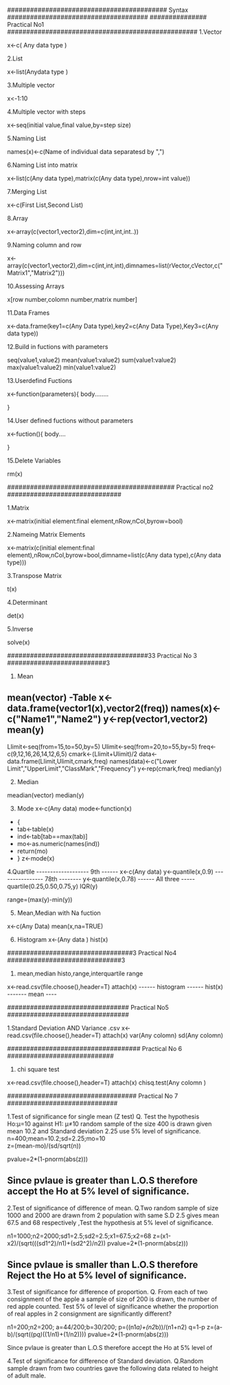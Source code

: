 ########################################## Syntax #####################################
############### Practical No1 ##################################################
1.Vector

 x<-c( Any data type )

2.List 

 x<-list(Anydata type )

3.Multiple vector

 x<-1:10

4.Multiple vector with steps 

 x<-seq(initial value,final value,by=step size)

5.Naming List 

 names(x)<-c(Name of individual data separatesd by ",")

6.Naming List into matrix
 
 x<-list(c(Any data type),matrix(c(Any data type),nrow=int value))

7.Merging List
 
 x<-c(First List,Second List)

8.Array
 
 x<-array(c(vector1,vector2),dim=c(int,int,int..))

9.Naming column and row
 
 x<-array(c(vector1,vector2),dim=c(int,int,int),dimnames=list(rVector,cVector,c("Matrix1","Matrix2")))

10.Assessing Arrays
 
 x[row number,colomn number,matrix number]

11.Data Frames
 
 x<-data.frame(key1=c(Any Data type),key2=c(Any Data Type),Key3=c(Any data type))

12.Build in fuctions with parameters
 
 seq(value1,value2)
 mean(value1:value2)
 sum(value1:value2)
 max(value1:value2)
 min(value1:value2)

13.Userdefind Fuctions
 
 x<-function(parameters){
    body........
 
  }

14.User defined fuctions without parameters

 x<-fuction(){
    body....

  }

15.Delete Variables

   rm(x)

############################################ Practical no2 ##############################

1.Matrix

 x<-matrix(initial element:final element,nRow,nCol,byrow=bool)

2.Nameing Matrix Elements
 
 x<-matrix(c(initial element:final element),nRow,nCol,byrow=bool,dimname=list(c(Any data type),c(Any data type)))
 
3.Transpose Matrix
  
  t(x)

4.Determinant
  
 det(x)

5.Inverse
 
 solve(x)

#####################################33 Practical No 3 ##########################3

1. Mean

 mean(vector)
 -Table 
  x<-data.frame(vector1(x),vector2(freq))
  names(x)<-c("Name1","Name2")
  y<-rep(vector1,vector2)
  mean(y)
-----------------------------------------------------------
 Llimit<-seq(from=15,to=50,by=5)
 Ulimit<-seq(from=20,to=55,by=5)
 freq<-c(9,12,16,26,14,12,6,5)
 cmark<-(Llimit+Ulimit)/2
 data<-data.frame(Llimit,Ulimit,cmark,freq)
 names(data)<-c("Lower Limit","UpperLimit","ClassMark","Frequency")
 y<-rep(cmark,freq)
 median(y)

2. Median

 meadian(vector)
 median(y)

3. Mode
 x<-c(Any data)
 mode<-function(x)
+ {
+ tab<-table(x)
+ ind<-tab[tab==max(tab)]
+ mo<-as.numeric(names(ind))
+ return(mo)
+ }
 z<-mode(x)

4.Quartile
------------------- 9th  ------ 
  x<-c(Any data)
   y<-quantile(x,0.9)
---------------- 78th --------
   y<-quantile(x,0.78)
------ All three -----
quartile(0.25,0.50,0.75,y)
IQR(y)

range=(max(y)-min(y))

5. Mean,Median with Na fuction
 
 x<-c(Any Data)
 mean(x,na=TRUE)

6. Histogram
 x<-(Any data )
 hist(x)

#################################3 Practical No4 ##############################3

1. mean,median histo,range,interquartile range
 
 x<-read.csv(file.choose(),header=T)
 attach(x)
 ------ histogram ------
 hist(x)
 ------- mean ----

################################ Practical No5 ################################

1.Standard Deviation AND Variance .csv 
  x<-read.csv(file.choose(),header=T)
  attach(x)
  var(Any colomn)
  sd(Any colomn)

################################### Practical No 6 ############################

1. chi square test
 
  x<-read.csv(file.choose(),header=T)
  attach(x)
  chisq.test(Any colomn )
 
################################## Practical No 7 #############################

1.Test of significance for single mean (Z test)
  Q. Test the hypothesis Ho:µ=10 against H1: µ≠10 random sample of the size 400 
  is drawn given mean 10.2 and Standard deviation 2.25 use 5%  level of 
  significance.
  n=400;mean=10.2;sd=2.25;mo=10                                         
  z=(mean-mo)/(sd/sqrt(n))
  
  pvalue=2*(1-pnorm(abs(z)))
  
  Since pvlaue is greater than L.O.S therefore accept the Ho at 5% level of 
  significance.
--------------------------------------------------------------------------------
2.Test of significance of difference of mean.
 Q.Two random sample of size 1000 and 2000 are drawn from 2 population 
 with same S.D 2.5 gives mean 67.5 and 68 respectively ,Test the hypothesis 
 at 5% level of significance.

n1=1000;n2=2000;sd1=2.5;sd2=2.5;x1=67.5;x2=68
z=(x1-x2)/(sqrt(((sd1^2)/n1)+(sd2^2)/n2))
pvalue=2*(1-pnorm(abs(z)))

Since pvlaue is smaller than L.O.S therefore Reject the Ho at 
5% level of significance.
---------------------------------------------------------------------------------
3.Test of significance for difference of proportion.
Q. From each of two consignment of the apple a sample of size of 200 is drawn, 
   the number of red apple counted. Test 5% of level of significance whether 
   the proportion of real apples in 2 consignment are significantly different?


 n1=200;n2=200; a=44/200;b=30/200;
 p=((n1*a)+(n2*b))/(n1+n2)
 q=1-p
 z=(a-b)/(sqrt((p*q)*((1/n1)+(1/n2))))
 pvalue=2*(1-pnorm(abs(z)))


Since pvlaue is greater than L.O.S therefore accept the Ho at 5% level of 

4.Test of significance for difference of Standard deviation.
Q.Random sample drawn from two countries gave the following data 
  related to height of adult male.


  


  
 
  

 
